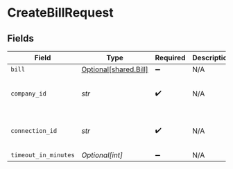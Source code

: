 # CreateBillRequest


## Fields

| Field                                                | Type                                                 | Required                                             | Description                                          | Example                                              |
| ---------------------------------------------------- | ---------------------------------------------------- | ---------------------------------------------------- | ---------------------------------------------------- | ---------------------------------------------------- |
| `bill`                                               | [Optional[shared.Bill]](../../models/shared/bill.md) | :heavy_minus_sign:                                   | N/A                                                  |                                                      |
| `company_id`                                         | *str*                                                | :heavy_check_mark:                                   | N/A                                                  | 8a210b68-6988-11ed-a1eb-0242ac120002                 |
| `connection_id`                                      | *str*                                                | :heavy_check_mark:                                   | N/A                                                  | 2e9d2c44-f675-40ba-8049-353bfcb5e171                 |
| `timeout_in_minutes`                                 | *Optional[int]*                                      | :heavy_minus_sign:                                   | N/A                                                  |                                                      |